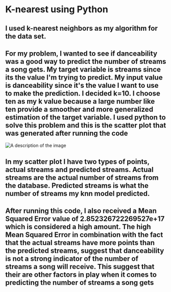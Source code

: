 # K-nearest using Python

## I used k-nearest neighbors as my algorithm for the data set. 
## For my problem, I wanted to see if danceability was a good way to predict the number of streams a song gets. My target variable is streams since its the value I'm trying to predict. My input value is danceability since it's the value I want to use to make the prediction. I decided k=10. I choose ten as my k value because a large number like ten provide a smoother and more generalized estimation of the target variable. I used python to solve this problem and this is the scatter plot that was generated after running the code

![A description of the image](../Pictures/graph.png)
## In my scatter plot I have two types of points, actual streams and predicted streams. Actual streams are the actual number of streams from the database. Predicted streams is what the number of streams my knn model predicted. 
## After running this code, I also received a Mean Squared Error value of 2.852326722269527e+17 which is considered a high amount. The high Mean Squared Error in combination with the fact that the actual streams have more points than the predicted streams, suggest that danceability is not a strong indicator of the number of streams a song will receive. This suggest that their are other factors in play when it comes to predicting the number of streams a song gets
